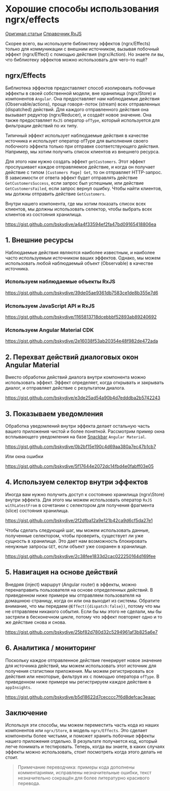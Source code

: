 # Хорошие способы использования ngrx/effects

[Оригинал статьи](https://blog.angularindepth.com/start-using-ngrx-effects-for-this-e0b2bd9da165) [Справочник RxJS](https://stackblitz.com/edit/rxjs-aj4vwd)

Скорее всего, вы используете библиотеку эффектов (ngrx/Effects) только для коммуникации с внешним источником, вызывая побочный эффект (ngrx/Effect) с помощью действия (ngrx/Action). Но знаете ли вы, что библиотеку эффектов можно использовать для чего-то ещё?

## ngrx/Effects

Библиотека эффектов предоставляет способ изолировать побочные эффекты в своей собственной модели, вне хранилища (ngrx/Store) и компонентов `Angular`. Она предоставляет нам наблюдаемые действия (Observable/actions), проще говоря - поток (stream) всех отправленных (dispatched) действий. Для каждого отправленного действия она вызывает редуктор (ngrx/Reducer), и создаёт новое значение. Она также предоставляет `RxJS` оператор `ofType`, который используется для фильтрации действий по их типу.

Типичный эффект использует наблюдаемые действия в качестве источника и использует оператор ofType для выполнения своего побочного эффекта только при отправке соответствующего действия. Например, мы хотим получить список клиентов из внешнего ресурса. 

Для этого нам нужно создать эффект `getCustomers`. Этот эффект прослушивает каждое отправляемое действие, и когда он получает действие с типом `[Customers Page] Get`, то он отправляет HTTP-запрос. В зависимости от ответа эффект будет отправлять действие `GetCustomersSuccess`, если запрос был успешным, или действие `GetCustomersFailed`, если запрос вернул ошибку. Чтобы найти клиентов, мы должны отправить действие `GetCustomers`. 

Внутри нашего компонента, где мы хотим показать список всех клиентов, мы должны использовать селектор, чтобы выбрать всех клиентов из состояния хранилища.

https://gist.github.com/bskydive/a4a4f33594ef2fa47bd09165418806ea

## 1. Внешние ресурсы

Наблюдаемые действия являются наиболее известным, и наиболее часто используемым источником ваших эффектов. Однако, мы можем использовать любой наблюдаемый объект (Observable) в качестве источника.

### Используем наблюдаемые объекты RxJS

https://gist.github.com/bskydive/39de05ae9361db7583ce1de8b355e7d6

### Используем JavaScript API и RxJS

https://gist.github.com/bskydive/1165813718dcebbbf52893ab89240692

### Используем Angular Material CDK

https://gist.github.com/bskydive/2e16038f53ab20354e48f982de472ada

## 2. Перехват действий диалоговых окон Angular Material

Вместо обработки действий диалога внутри компонента можно использовать эффект. Эффект определяет, когда открывать и закрывать диалог, и отправляет действие с результатом диалога.

https://gist.github.com/bskydive/e3de25ad54a90b4d7edddba2b5742243

## 3. Показываем уведомления

Обработка уведомлений внутри эффекта делает остальную часть вашего приложения чистой и более понятной. Рассмотрим пример окна всплывающего уведомления на базе [Snackbar](https://material.angular.io/components/snack-bar/overview) `Angular Material`.

https://gist.github.com/bskydive/0b2bf15e190c4d69aa380a7ec47b1cb7

Или окна ошибки

https://gist.github.com/bskydive/5f17644e2072dc14fbd4e0fabff03e05

## 4. Используем селектор внутри эффектов

Иногда вам нужно получить доступ к состоянию хранилища (ngrx\Store) внутри эффекта. Для этого мы можем использовать оператор `RxJS withLatestFrom` в сочетании с селектором для получения фрагмента (slice) состояния хранилища.

https://gist.github.com/bskydive/2f2dfba12a9e121b42ca9d6cf5da27e1

Чтобы сделать следующий шаг, мы можем использовать данные, полученные селектором, чтобы проверить, существует ли уже сущность в хранилище. Это дает нам возможность блокировать ненужные запросы `GET`, если объект уже сохранен в хранилище.

https://gist.github.com/bskydive/2c38fee1833d2cac022250164d169fee

## 5. Навигация на основе действий

Внедряя (inject) маршрут (Angular router) в эффекты, можно перенаправить пользователя на основе определенных действий. В приведенном ниже примере мы отправляем пользователя на домашнюю страницу, когда он или она выходит из системы.
Обратите внимание, что мы передаем `@Effect({dispatch:false})`, потому что мы не отправляем никакого события. Если бы мы этого не сделали, мы бы застряли в бесконечном цикле, потому что эффект повторяет одно и то же действие снова и снова.

https://gist.github.com/bskydive/25bf82d780d32c5294961af3b825a6e7

## 6. Аналитика / мониторинг

Поскольку каждое отправленное действие генерирует новое значение для источника действий, мы можем использовать этот источник для получения статистики приложения. Мы можем регистрировать все действия или некоторые, фильтруя их с помощью оператора `ofType`. В приведенном ниже примере мы регистрируем каждое действие в `appInsights`.

https://gist.github.com/bskydive/b5d18622d7cecccc7f6d8defcac3eaac

## Заключение

Используя эти способы, мы можем переместить часть кода из наших компонентов или `ngrx/Store`, в модель `ngrx/Effects`. Это сделает компоненты более чистыми, и поможет хранить побочные эффекты нашего приложения отдельно. В результате получается код, который легче понимать и тестировать.
Теперь, когда вы знаете, в каких случаях эффекты можно использовать, стоит посмотреть когда этого делать не стоит.

> Примечание переводчика: примеры кода дополнены комментариями, исправлены незначительные ошибки, текст незначительно сокращён для более литературно красивого перевода.
